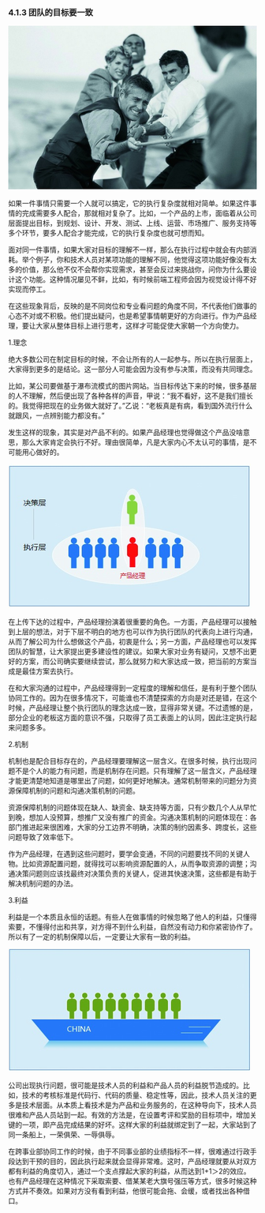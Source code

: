 ### 4.1.3 团队的目标要一致

![](images/image02066.jpeg)

如果一件事情只需要一个人就可以搞定，它的执行复杂度就相对简单。如果这件事情的完成需要多人配合，那就相对复杂了。比如，一个产品的上市，面临着从公司层面提出目标，到规划、设计、开发、测试、上线、运营、市场推广、服务支持等多个环节，要多人配合才能完成，它的执行复杂度也就可想而知。

面对同一件事情，如果大家对目标的理解不一样，那么在执行过程中就会有内部消耗。举个例子，你和技术人员对某项功能的理解不同，他觉得这项功能好像没有太多的价值，那么他不仅不会帮你实现需求，甚至会反过来挑战你，问你为什么要设计这个功能。这种情况屡见不鲜，比如，有时候前端工程师会因为视觉设计得不好实现而停工。

在这些现象背后，反映的是不同岗位和专业看问题的角度不同，不代表他们做事的心态不对或不积极。他们提出疑问，也是希望事情朝更好的方向进行。作为产品经理，要让大家从整体目标上进行思考，这样才可能促使大家朝一个方向使力。

1.理念

绝大多数公司在制定目标的时候，不会让所有的人一起参与。所以在执行层面上，大家得到更多的是结论。这一部分人可能会因为没有参与决策，而没有共同理念。

比如，某公司要做基于瀑布流模式的图片网站。当目标传达下来的时候，很多基层的人不理解，然后便出现了各种各样的声音，甲说：“我不看好，这不是我们擅长的。我觉得把现在的业务做大就好了。”乙说：“老板真是有病，看到国外流行什么就跟风，一点辨别能力都没有。”

发生这样的现象，其实是对产品不利的。如果产品经理也觉得做这个产品没啥意思，那么大家肯定会执行不好。理由很简单，凡是大家内心不太认可的事情，是不可能用心做好的。

![](images/image02067.jpeg)

在上传下达的过程中，产品经理扮演着很重要的角色。一方面，产品经理可以接触到上层的想法，对于下层不明白的地方也可以作为执行团队的代表向上进行沟通，从而了解公司为什么想做这个产品，初衷是什么；另一方面，产品经理也可以发挥团队的智慧，让大家提出更多建设性的建议。如果大家对业务有疑问，又想不出更好的方案，而公司确实要继续尝试，那么就努力和大家达成一致，把当前的方案当成是最佳方案去执行。

在和大家沟通的过程中，产品经理得到一定程度的理解和信任，是有利于整个团队协同工作的。因为在很多情况下，可能谁也不清楚探索的方向是对还是错，在这个时候，产品经理让整个执行团队的理念达成一致，显得非常关键。不过遗憾的是，部分企业的老板这方面的意识不强，只取得了员工表面上的认同，因此注定执行起来问题多多。

2.机制

机制也是配合目标存在的，产品经理要理解这一层含义。在很多时候，执行出现问题不是个人的能力有问题，而是机制存在问题。只有理解了这一层含义，产品经理才能更清楚地知道是哪里出了问题，如何更好地解决。通常机制带来的问题分为资源保障机制的问题和沟通决策机制的问题。

资源保障机制的问题体现在缺人、缺资金、缺支持等方面，只有少数几个人从早忙到晚，想加人没预算，想推广又没有推广的资金。沟通决策机制的问题体现在：各部门推进起来很困难，大家的分工边界不明确，决策的制约因素多、跨度长，这些问题导致了效率低下。

作为产品经理，在遇到这些问题时，要学会变通，不同的问题要找不同的关键人物。比如资源配置问题，就得找可以影响资源配置的人，从而争取资源的调整；沟通决策问题则应该找最终对决策负责的关键人，促进其快速决策，这些都是有助于解决机制问题的办法。

3.利益

利益是一个本质且永恒的话题。有些人在做事情的时候忽略了他人的利益，只懂得索要，不懂得付出和共享，对方得不到什么利益，自然没有动力和你紧密协作了。所以有了一定的机制保障以后，一定要让大家有一致的利益。

![](images/image02068.jpeg)

公司出现执行问题，很可能是技术人员的利益和产品人员的利益脱节造成的。比如，技术的考核标准是代码行、代码的质量、稳定性等，因此，技术人员关注的更多是技术层面。从本质上看技术是为产品和业务服务的，在这种导向下，技术人员很难和产品人员站到一起。有效的方法是，在设置考评和奖励的目标项中，增加关键的一项，即产品完成结果的好坏。这样大家的利益就绑定到了一起，大家站到了同一条船上，一荣俱荣、一辱俱辱。

在跨事业部协同工作的时候，由于不同事业部的业绩指标不一样，很难通过行政手段达到干预的目的，因此执行起来就会显得非常难。这时，产品经理就要从对双方都有利益的角度切入，通过一个支点撑起大家的利益，从而达到1+1＞2的效应。也有产品经理在这种情况下采取索要、借某某老大旗号强压等方式，很多时候这种方式并不奏效。如果对方没有看到利益，他很可能会拖、会缓，或者找出各种借口。
